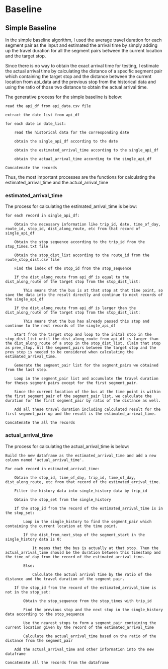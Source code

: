 # Baseline

## Simple Baseline

In the simple baseline algorithm, I used the average travel duration for each segment pair as the input and estimated the arrival time by simply adding up the travel duration for all the segment pairs between the current location and the target stop.

Since there is no way to obtain the exact arrival time for testing, I estimate the actual arrival time by calculating the distance of a specific segment pair which containing the target stop and the distance between the current location from api_data and the previous stop from the historical data and using the ratio of those two distance to obtain the actual arrival time.

The generative process for the simple baseline is below:

```
read the api_df from api_data.csv file

extract the date list from api_df

for each date in date_list:

    read the historical data for the corresponding date

    obtain the single_api_df according to the date

    obtain the estimated_arrival_time according to the single_api_df

    obtain the actual_arrival_time according to the single_api_df

Concatenate the records
```

Thus, the most important processes are the functions for calculating the estimated_arrival_time and the actual_arrival_time

### estimated_arrival_time

The process for calculating the estimated_arrival_time is below:

```
for each record in single_api_df:

    Obtain the necessary information like trip_id, date, time_of_day, route_id, stop_id, dist_along_route, etc from that record of single_api_df

    Obtain the stop sequence according to the trip_id from the stop_times.txt file

    Obtain the stop_dist_list according to the route_id from the route_stop_dist.csv file

    Find the index of the stop_id from the stop_sequence

    If the dist_along_route from api_df is equal to the dist_along_route of the target stop from the stop_dist_list:

        This means that the bus is at that stop at that time point, so save the data into the result directly and continue to next records of the single_api_df

    If the dist_along_route from api_df is larger than the dist_along_route of the target stop from the stop_dist_list:

        This means that the bus has already passed this stop and continue to the next records of the single_api_df

    Start from the target stop and loop to the inital stop in the stop_dist_list until the dist_along_route from api_df is larger than the dist_along_route of a stop in the stop_dist_list. Claim that stop as prev_stop. All the segment_pairs between the target stop and the prev_stop is needed to be considered when calculating the estimated_arrival_time.

    Generate the segment_pair list for the segment_pairs we obtained from the last step.

    Loop in the segment_pair list and accumulate the travel duration for theses segment pairs except for the first segment_pair.

    Since the current location of the bus at the time point is within the first segment_pair of the segment_pair list, we calculate the duration for the first segment_pair by ratio of the distance as well.

    Add all these travel duration including calculated result for the first segment_pair up and the result is the estimated_arrival_time.

Concatenate the all the records
```

### actual_arrival_time

The process for calculating the actual_arrival_time is below:

```
Build the new dataframe as the estimated_arrival_time and add a new column named 'actual_arrival_time'.

For each record in estimated_arrival_time:

    Obtain the stop_id, time_of_day, trip_id, time_of_day, dist_along_route, etc from that record of the estimated_arrival_time.

    Filter the history data into single_history data by trip_id

    Obtain the stop_set from the single_history

    If the stop_id from the record of the estimated_arrival_time is in the stop_set:

        Loop in the single_history to find the segment_pair which containing the current location at the time point.

        If the dist_from_next_stop of the segment_start in the single_history data is 0:

            It means that the bus is actually at that stop. Then the actual_arrival_time should be the duration between this timestamp and the time_of_day from the record of the estimated_arrival_time.

        Else:

            Calculate the actual arrival time by the ratio of the distance and the travel duration of the segment pair.

    If the stop_id from the record of the estimated_arrival_time is not in the stop_set:

        Obtain the stop_sequence from the stop_times with trip_id

        Find the previous stop and the next stop in the single_history data according to the stop_sequence

        Use the nearest stops to form a segment_pair containing the current location given by the record of the estimated_arrival_time

        Calculate the actual_arrival_time based on the ratio of the distance from the segment_pair

    Add the actual_arrival_time and other information into the new dataframe

Concatenate all the records from the dataframe
```
